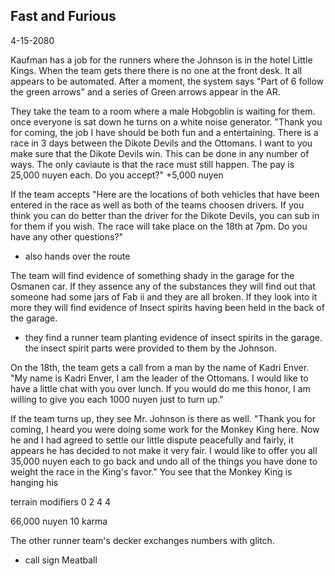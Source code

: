 ## Fast and Furious

4-15-2080

Kaufman has a job for the runners where the Johnson is in the hotel Little Kings. When the team gets there there is no one at the front desk. It all appears to be automated. After a moment, the system says "Part of 6 follow the green arrows" and a series of Green arrows appear in the AR.

They take the team to a room where a male Hobgoblin is waiting for them. once everyone is sat down he turns on a white noise generator. "Thank you for coming, the job I have should be both fun and a entertaining. There is a race in 3 days between the Dikote Devils and the Ottomans. I want to you make sure that the Dikote Devils win. This can be done in any number of ways. The only caviaute is that the race must still happen. The pay is 25,000 nuyen each. Do you accept?"
+5,000 nuyen

If the team accepts "Here are the locations of both vehicles that have been entered in the race as well as both of the teams choosen drivers. If you think you can do better than the driver for the Dikote Devils, you can sub in for them if you wish. The race will take place on the 18th at 7pm. Do you have any other questions?"
- also hands over the route

The team will find evidence of something shady in the garage for the Osmanen car. If they assence any of the substances they will find out that someone had some jars of Fab ii and they are all broken. If they look into it more they will find evidence of Insect spirits having been held in the back of the garage. 
- they find a runner team planting evidence of insect spirits in the garage. the insect spirit parts were provided to them by the Johnson.

On the 18th, the team gets a call from a man by the name of Kadri Enver. "My name is Kadri Enver, I am the leader of the Ottomans. I would like to have a little chat with you over lunch. If you would do me this honor, I am willing to give you each 1000 nuyen just to turn up."

If the team turns up, they see Mr. Johnson is there as well. "Thank you for coming, I heard you were doing some work for the Monkey King here. Now he and I had agreed to settle our little dispute peacefully and fairly, it appears he has decided to not make it very fair. I would like to offer you all 35,000 nuyen each to go back and undo all of the things you have done to weight the race in the King's favor." You see that the Monkey King is hanging his

terrain modifiers
0
2
4
4


66,000 nuyen
10 karma

The other runner team's decker exchanges numbers with glitch.
- call sign Meatball